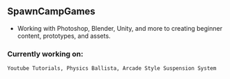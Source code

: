 ## SpawnCampGames
- Working with Photoshop, Blender, Unity, and more to creating beginner content, prototypes, and assets.

### Currently working on:
```Youtube Tutorials, Physics Ballista, Arcade Style Suspension System```

<!--
**SpawnCampGames/SpawnCampGames** is a ✨ _special_ ✨ repository because its `README.md` (this file) appears on your GitHub profile.


### 🎮 Want to be an Alpha Tester?
```
As an alpha tester you'll get the newest version of the game build, 
access to the developer console with all debugging commands, 
a sneak peek at new content, 
and a coveted spot in the following play test!
```

```
Sign up using the Google Form on the "Untitled Pirate Game" Page :)
```
It can be found:
https://spawncampgames.itch.io or  
https://www.spawncampgames.com/game


Here are some ideas to get you started:

- 🔭 I’m currently working on ...
- 🌱 I’m currently learning ...
- 👯 I’m looking to collaborate on ...
- 🤔 I’m looking for help with ...
- 💬 Ask me about ...
- 📫 How to reach me: ...
- 😄 Pronouns: ...
- ⚡ Fun fact: ...
-->
